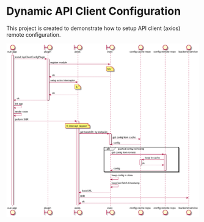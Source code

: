 # Dynamic API Client Configuration

This project is created to demonstrate how to setup API client (axios) remote configuration.

![](./diagrams/sequences/plugin-installation.png)
